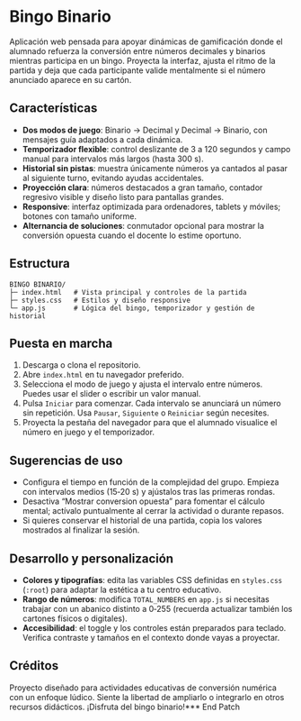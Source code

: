 # Bingo Binario

Aplicación web pensada para apoyar dinámicas de gamificación donde el alumnado refuerza la conversión entre números decimales y binarios mientras participa en un bingo. Proyecta la interfaz, ajusta el ritmo de la partida y deja que cada participante valide mentalmente si el número anunciado aparece en su cartón.

## Características

- **Dos modos de juego**: Binario → Decimal y Decimal → Binario, con mensajes guía adaptados a cada dinámica.
- **Temporizador flexible**: control deslizante de 3 a 120 segundos y campo manual para intervalos más largos (hasta 300 s).
- **Historial sin pistas**: muestra únicamente números ya cantados al pasar al siguiente turno, evitando ayudas accidentales.
- **Proyección clara**: números destacados a gran tamaño, contador regresivo visible y diseño listo para pantallas grandes.
- **Responsive**: interfaz optimizada para ordenadores, tablets y móviles; botones con tamaño uniforme.
- **Alternancia de soluciones**: conmutador opcional para mostrar la conversión opuesta cuando el docente lo estime oportuno.

## Estructura

```
BINGO BINARIO/
├─ index.html   # Vista principal y controles de la partida
├─ styles.css   # Estilos y diseño responsive
└─ app.js       # Lógica del bingo, temporizador y gestión de historial
```

## Puesta en marcha

1. Descarga o clona el repositorio.
2. Abre `index.html` en tu navegador preferido.
3. Selecciona el modo de juego y ajusta el intervalo entre números. Puedes usar el slider o escribir un valor manual.
4. Pulsa `Iniciar` para comenzar. Cada intervalo se anunciará un número sin repetición. Usa `Pausar`, `Siguiente` o `Reiniciar` según necesites.
5. Proyecta la pestaña del navegador para que el alumnado visualice el número en juego y el temporizador.

## Sugerencias de uso

- Configura el tiempo en función de la complejidad del grupo. Empieza con intervalos medios (15‑20 s) y ajústalos tras las primeras rondas.
- Desactiva “Mostrar conversion opuesta” para fomentar el cálculo mental; actívalo puntualmente al cerrar la actividad o durante repasos.
- Si quieres conservar el historial de una partida, copia los valores mostrados al finalizar la sesión.

## Desarrollo y personalización

- **Colores y tipografías**: edita las variables CSS definidas en `styles.css` (`:root`) para adaptar la estética a tu centro educativo.
- **Rango de números**: modifica `TOTAL_NUMBERS` en `app.js` si necesitas trabajar con un abanico distinto a 0‑255 (recuerda actualizar también los cartones físicos o digitales).
- **Accesibilidad**: el toggle y los controles están preparados para teclado. Verifica contraste y tamaños en el contexto donde vayas a proyectar.

## Créditos

Proyecto diseñado para actividades educativas de conversión numérica con un enfoque lúdico. Siente la libertad de ampliarlo o integrarlo en otros recursos didácticos. ¡Disfruta del bingo binario!*** End Patch
